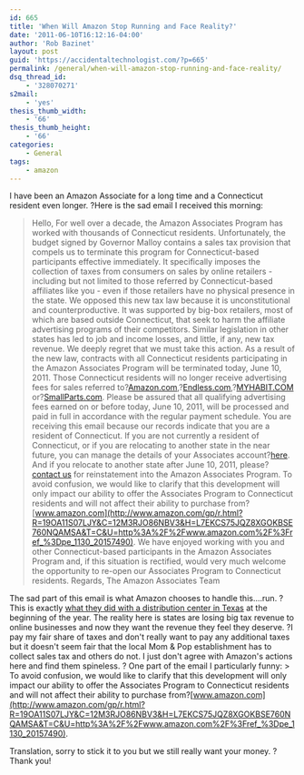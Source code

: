 ```yaml
---
id: 665
title: 'When Will Amazon Stop Running and Face Reality?'
date: '2011-06-10T16:12:16-04:00'
author: 'Rob Bazinet'
layout: post
guid: 'https://accidentaltechnologist.com/?p=665'
permalink: /general/when-will-amazon-stop-running-and-face-reality/
dsq_thread_id:
    - '328070271'
s2mail:
    - 'yes'
thesis_thumb_width:
    - '66'
thesis_thumb_height:
    - '66'
categories:
    - General
tags:
    - amazon
---
```


I have been an Amazon Associate for a long time and a Connecticut resident even longer. ?Here is the sad email I received this morning:

> Hello, For well over a decade, the Amazon Associates Program has worked with thousands of Connecticut residents. Unfortunately, the budget signed by Governor Malloy contains a sales tax provision that compels us to terminate this program for Connecticut-based participants effective immediately. It specifically imposes the collection of taxes from consumers on sales by online retailers - including but not limited to those referred by Connecticut-based affiliates like you - even if those retailers have no physical presence in the state. We opposed this new tax law because it is unconstitutional and counterproductive. It was supported by big-box retailers, most of which are based outside Connecticut, that seek to harm the affiliate advertising programs of their competitors. Similar legislation in other states has led to job and income losses, and little, if any, new tax revenue. We deeply regret that we must take this action. As a result of the new law, contracts with all Connecticut residents participating in the Amazon Associates Program will be terminated today, June 10, 2011. Those Connecticut residents will no longer receive advertising fees for sales referred to?[Amazon.com](http://www.amazon.com/gp/r.html?R=19OA11S07LJY&C=12M3RJO86NBV3&H=L7EKCS75JQZ8XGOKBSE760NQAMSA&T=C&U=http%3A%2F%2Fwww.amazon.com%2F%3Fref_%3Dpe_1130_20157490),?[Endless.com](http://www.amazon.com/gp/r.html?R=19OA11S07LJY&C=12M3RJO86NBV3&H=EIWOIWEVEAA5EJTKUJDYGC9VVSIA&T=C&U=http%3A%2F%2Fwww.endless.com%2F%3Fref_%3Dpe_1130_20157490),?[MYHABIT.COM](http://www.amazon.com/gp/r.html?R=19OA11S07LJY&C=12M3RJO86NBV3&H=DLQPRAL0DXBSATBJD01PJVL6TDQA&T=C&U=http%3A%2F%2Fwww.myhabit.com%2F%3Fref_%3Dpe_1130_20157490) or?[SmallParts.com](http://www.amazon.com/gp/r.html?R=19OA11S07LJY&C=12M3RJO86NBV3&H=XV7PWNQIVLQ0CAEGCDKENEKGNAQA&T=C&U=http%3A%2F%2Fwww.smallparts.com%2F%3Fref_%3Dpe_1130_20157490). Please be assured that all qualifying advertising fees earned on or before today, June 10, 2011, will be processed and paid in full in accordance with the regular payment schedule. You are receiving this email because our records indicate that you are a resident of Connecticut. If you are not currently a resident of Connecticut, or if you are relocating to another state in the near future, you can manage the details of your Associates account?[here](http://www.amazon.com/gp/r.html?R=19OA11S07LJY&C=12M3RJO86NBV3&H=Y2FVOYFCDE7SGXRNJD9FMDGXMEQA&T=C&U=https%3A%2F%2Faffiliate-program.amazon.com%2Fgp%2Fassociates%2Fnetwork%2Fyour-account%2Fpayee-info.html%3Fref_%3Dpe_1130_20157490). And if you relocate to another state after June 10, 2011, please?[contact us](http://www.amazon.com/gp/r.html?R=19OA11S07LJY&C=12M3RJO86NBV3&H=NDH9LO3AKUTSTRQOCLMZAPPI7JYA&T=C&U=https%3A%2F%2Faffiliate-program.amazon.com%2Fgp%2Fassociates%2Fcontact%3Fsubject%3D%26ie%3DUTF8%26ref_%3Dpe_1130_20157490) for reinstatement into the Amazon Associates Program. To avoid confusion, we would like to clarify that this development will only impact our ability to offer the Associates Program to Connecticut residents and will not affect their ability to purchase from?[www.amazon.com](http://www.amazon.com/gp/r.html?R=19OA11S07LJY&C=12M3RJO86NBV3&H=L7EKCS75JQZ8XGOKBSE760NQAMSA&T=C&U=http%3A%2F%2Fwww.amazon.com%2F%3Fref_%3Dpe_1130_20157490). We have enjoyed working with you and other Connecticut-based participants in the Amazon Associates Program and, if this situation is rectified, would very much welcome the opportunity to re-open our Associates Program to Connecticut residents. Regards, The Amazon Associates Team

 The sad part of this email is what Amazon chooses to handle this....run. ?This is exactly [what they did with a distribution center in Texas](http://www.foxbusiness.com/markets/2011/02/10/amazon-close-distribution-center-texas-tax-dispute/) at the beginning of the year. The reality here is states are losing big tax revenue to online businesses and now they want the revenue they feel they deserve. ?I pay my fair share of taxes and don't really want to pay any additional taxes but it doesn't seem fair that the local Mom &amp; Pop establishment has to collect sales tax and others do not. I just don't agree with Amazon's actions here and find them spineless. ? One part of the email I particularly funny: > To avoid confusion, we would like to clarify that this development will only impact our ability to offer the Associates Program to Connecticut residents and will not affect their ability to purchase from?[www.amazon.com](http://www.amazon.com/gp/r.html?R=19OA11S07LJY&C=12M3RJO86NBV3&H=L7EKCS75JQZ8XGOKBSE760NQAMSA&T=C&U=http%3A%2F%2Fwww.amazon.com%2F%3Fref_%3Dpe_1130_20157490).

 Translation, sorry to stick it to you but we still really want your money. ?Thank you!